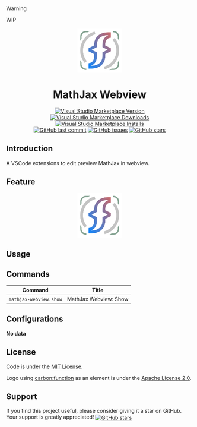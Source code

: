 <br>

> [!WARNING]
> WIP

<p align="center">
<img src="https://github.com/howcasperwhat/mathjax-webview/blob/main/assets/logo.png?raw=true" width="120" alt="logo" />
</p>

<h1 align="center">MathJax Webview</h1>

<p align="center">
<a href="https://marketplace.visualstudio.com/items?itemName=howcasperwhat.mathjax-webview" target="__blank"><img src="https://img.shields.io/visual-studio-marketplace/v/howcasperwhat.mathjax-webview.svg?color=blue&amp;label=VS%20Code%20Marketplace&logo=visual-studio-code" alt="Visual Studio Marketplace Version" /></a>
<a href="https://marketplace.visualstudio.com/items?itemName=howcasperwhat.mathjax-webview" target="__blank"><img src="https://img.shields.io/visual-studio-marketplace/d/howcasperwhat.mathjax-webview.svg?color=BD976A" alt="Visual Studio Marketplace Downloads" /></a>
<a href="https://marketplace.visualstudio.com/items?itemName=howcasperwhat.mathjax-webview" target="__blank"><img src="https://img.shields.io/visual-studio-marketplace/i/howcasperwhat.mathjax-webview.svg?color=63ba83" alt="Visual Studio Marketplace Installs" /></a>
<br/>
<a href="https://github.com/howcasperwhat/mathjax-webview" target="__blank"><img src="https://img.shields.io/github/last-commit/howcasperwhat/mathjax-webview.svg?color=c977be" alt="GitHub last commit" /></a>
<a href="https://github.com/howcasperwhat/mathjax-webview/issues" target="__blank"><img src="https://img.shields.io/github/issues/howcasperwhat/mathjax-webview.svg?color=a38eed" alt="GitHub issues" /></a>
<a href="https://github.com/howcasperwhat/mathjax-webview" target="__blank"><img alt="GitHub stars" src="https://img.shields.io/github/stars/howcasperwhat/mathjax-webview?style=social"></a>
</p>

## Introduction

A VSCode extensions to edit preview MathJax in webview.

## Feature

<p align="center">
<img src="https://github.com/howcasperwhat/mathjax-webview/blob/main/assets/logo.png?raw=true" alt="feature" width="120"/>
</p>

## Usage

## Commands

<!-- commands -->

| Command                | Title                 |
| ---------------------- | --------------------- |
| `mathjax-webview.show` | MathJax Webview: Show |

<!-- commands -->

## Configurations

<!-- configs -->

**No data**

<!-- configs -->

## License

Code is under the [MIT License](https://github.com/howcasperwhat/mathjax-webview/blob/main/LICENSE).

Logo using [carbon:function](https://github.com/carbon-design-system/carbon) as an element is under the [Apache License 2.0](https://github.com/carbon-design-system/carbon/blob/main/LICENSE).

## Support

If you find this project useful, please consider giving it a star on GitHub. Your support is greatly appreciated! <a href="https://github.com/howcasperwhat/mathjax-webview" target="__blank"><img alt="GitHub stars" src="https://img.shields.io/badge/Github-🌟-688D78?logo=github" align="center"></a>
